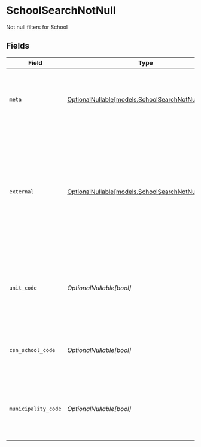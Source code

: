 # SchoolSearchNotNull

Not null filters for School


## Fields

| Field                                                                                                                                                         | Type                                                                                                                                                          | Required                                                                                                                                                      | Description                                                                                                                                                   | Example                                                                                                                                                       |
| ------------------------------------------------------------------------------------------------------------------------------------------------------------- | ------------------------------------------------------------------------------------------------------------------------------------------------------------- | ------------------------------------------------------------------------------------------------------------------------------------------------------------- | ------------------------------------------------------------------------------------------------------------------------------------------------------------- | ------------------------------------------------------------------------------------------------------------------------------------------------------------- |
| `meta`                                                                                                                                                        | [OptionalNullable[models.SchoolSearchNotNullMeta]](../models/schoolsearchnotnullmeta.md)                                                                      | :heavy_minus_sign:                                                                                                                                            | Metadata information for the School                                                                                                                           | {<br/>"createdBy": true,<br/>"updatedAt": true,<br/>"updatedBy": true<br/>}                                                                                   |
| `external`                                                                                                                                                    | [OptionalNullable[models.SchoolSearchNotNullExternal]](../models/schoolsearchnotnullexternal.md)                                                              | :heavy_minus_sign:                                                                                                                                            | External is a reusable object that can be used to store external information about the school from another system, used for third-party integration tracking. | {<br/>"sourceID": true,<br/>"source": true<br/>}                                                                                                              |
| `unit_code`                                                                                                                                                   | *OptionalNullable[bool]*                                                                                                                                      | :heavy_minus_sign:                                                                                                                                            | The School Unit Code provided by SCB, is used in reports and printed on grade documents                                                                       | true                                                                                                                                                          |
| `csn_school_code`                                                                                                                                             | *OptionalNullable[bool]*                                                                                                                                      | :heavy_minus_sign:                                                                                                                                            | The School Code provided by CSN, required for reports to CSN                                                                                                  | true                                                                                                                                                          |
| `municipality_code`                                                                                                                                           | *OptionalNullable[bool]*                                                                                                                                      | :heavy_minus_sign:                                                                                                                                            | Municipality code of the school, is used in reports and printed on grade documents                                                                            | true                                                                                                                                                          |